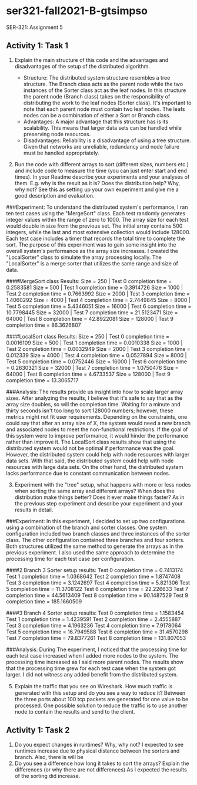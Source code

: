 # ser321-fall2021-B-gtsimpso
SER-321:  Assignment 5

## Activity 1: Task 1                                                                                       
1. Explain the main structure of this code and the advantages and disadvantages of the setup of the distributed algorithm.

   * Structure: The distributed system structure resembles a tree structure.  The Branch class acts as the parent node while the two instances of the Sorter class act as the leaf nodes.  In this structure the parent node (Branch class) takes on the responsibility of distributing the work to the leaf nodes (Sorter class).  It's important to note that each parent node must contain two leaf nodes.  The leafs nodes can be a combination of either a Sort or Branch class. 
   * Advantages: A major advantage that this structure has is its scalability.  This means that larger data sets can be handled while preserving node resources. 
   * Disadvantages: Reliability is a disadvantage of using a tree structure.  Given that networks are unreliable, redundancy and node failure must be handled appropriately.
   
2. Run the code with different arrays to sort (different sizes, numbers etc.) and include code to measure the time (you can just enter start and end times). In your Readme describe your experiments and your analyses of them. E.g. why is the result as it is? Does the distribution help? Why, why not? See this as setting up your own experiment and give me a good description and evaluation.

###Experiment:
To understand the distributed system's performance, I ran ten test cases using the "MergeSort" class.  Each test randomly generates integer values within the range of zero to 1000.  The array size for each test would double in size from the previous set.  The initial array contains 500 integers, while the last and most extensive collection would include 128000.  Each test case includes a timer that records the total time to complete the sort.  The purpose of this experiment was to gain some insight into the overall system's performance as the array size increases.  I created the "LocalSorter" class to simulate the array processing locally.  The "LocalSorter" is a merge sorter that utilizes the same range and size of data.

####MergeSort class Results:
Size = 250       |    Test 0 completion time = 0.2583581
Size = 500       |    Test 1 completion time = 0.3914726
Size = 1000     |    Test 2 completion time = 0.7663992
Size = 2000     |    Test 3 completion time = 1.4060292
Size = 4000     |    Test 4 completion time = 2.7449845
Size = 8000     |    Test 5 completion time = 5.4346051
Size = 16000   |    Test 6 completion time = 10.7798445
Size = 32000   |    Test 7 completion time = 21.5123471
Size = 64000   |    Test 8 completion time = 42.8922081
Size = 128000 |    Test 9 completion time = 86.3626807  

####LocalSort class Results:
Size = 250	    |		Test 0 completion time = 0.0016109
Size = 500	    |		Test 1 completion time = 0.0010338
Size = 1000	    |		Test 2 completion time = 0.0032949
Size = 2000    	|		Test 3 completion time = 0.012339
Size = 4000    	|		Test 4 completion time = 0.0527894
Size = 8000	    |		Test 5 completion time = 0.0752446
Size = 16000   	|		Test 6 completion time = 0.2630321
Size = 32000   	|		Test 7 completion time = 1.0750476
Size = 64000   	|		Test 8 completion time = 4.6733537
Size = 128000	|		Test 9 completion time = 13.3065717

###Analysis:
The results provide us insight into how to scale larger array sizes. After analyzing the results, I believe that it's safe to say that as the array size doubles, so will the completion time. Waiting for a minute and thirty seconds isn't too long to sort 128000 numbers; however, these metrics might not fit user requirements. Depending on the constraints, one could say that after an array size of X, the system would need a new branch and associated nodes to meet the non-functional restrictions. If the goal of this system were to improve performance, it would hinder the performance rather than improve it. The LocalSort class results show that using the distributed system would not be optimal if performance was the goal. However, the distributed system could help with node resources with larger data sets. With that said, the distributed system could help with node resources with large data sets. On the other hand, the distributed system lacks performance due to constant communication between nodes.

3. Experiment with the "tree" setup, what happens with more or less nodes when sorting the same array and different arrays? When does the distribution make things better? Does it ever make things faster? As in the previous step experiment and describe your experiment and your results in detail.

###Experiment:
In this experiment, I decided to set up two configurations using a combination of the branch and sorter classes. One system configuration included two branch classes and three instances of the sorter class. The other configuration contained three branches and four sorters. Both structures utilized the same method to generate the arrays as in the previous experiment. I also used the same approach to determine the processing time for each test case per configuration.

####2 Branch 3 Sorter setup results:
Test 0 completion time = 0.7413174
Test 1 completion time = 1.0368642
Test 2 completion time = 1.8747408
Test 3 completion time = 3.1242697
Test 4 completion time = 5.821306
Test 5 completion time = 11.3708122
Test 6 completion time = 22.226633
Test 7 completion time = 44.5613409
Test 8 completion time = 90.1487529
Test 9 completion time = 185.1660509

####3 Branch 4 Sorter setup results:
Test 0 completion time = 1.1583454
Test 1 completion time = 1.4239591
Test 2 completion time = 2.4555887
Test 3 completion time = 4.1963236
Test 4 completion time = 7.9178064
Test 5 completion time = 16.7949588
Test 6 completion time = 31.4570298
Test 7 completion time = 79.8377261
Test 8 completion time = 131.807053

###Analysis:
During The experiment, I noticed that the processing time for each test case increased when I added more nodes to the system. The processing time increased as I said more parent nodes. The results show that the processing time grew for each test case when the system got larger. I did not witness any added benefit from the distributed system.

5. Explain the traﬃc that you see on Wireshark. How much traﬃc is generated with this setup and do you see a way to reduce it?
Between the three ports about 100 tcp packets are generated for one value to be processed.  One possible solution to reduce the traffic is to use another node to contain the results and send to the client.

## Activity 1: Task 2
1. Do you expect changes in runtimes? Why, why not?
I expected to see runtimes increase due to physical distance between the sorters and branch. Also, there is will be 
2. Do you see a difference how long it takes to sort the arrays? Explain the differences
   (or why there are not differences)
   As I expected the results of the sorting did increase.  